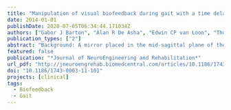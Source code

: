 ```yaml
---
title: "Manipulation of visual biofeedback during gait with a time delayed adaptive Virtual Mirror Box"
date: 2014-01-01
publishDate: 2020-07-05T06:34:44.171034Z
authors: ["Gabor J Barton", "Alan R De Asha", "Edwin CP van Loon", "Thomas Geijtenbeek", "Mark A Robinson"]
publication_types: ["2"]
abstract: "Background: A mirror placed in the mid-sagittal plane of the body has been used to reduce phantom limb pain and improve movement function in medical conditions characterised by asymmetrical movement control. The mirrored illusion of unimpaired limb movement during gait might enhance the effect, but a physical mirror is only capable of showing parallel movement of limbs in real time typically while sitting. We aimed to overcome the limitations of physical mirrors by developing and evaluating a Virtual Mirror Box which delays the mirrored image of limbs during gait to ensure temporal congruency with the impaired physical limb. Methods: An application was developed in the CAREN system’s D-Flow software which mirrors selected limbs recorded by real-time motion capture to the contralateral side. To achieve phase shifted movement of limbs during gait, the mirrored virtual limbs are also delayed by a continuously calculated amount derived from past gait events. In order to accommodate non-normal proportions and offsets of pathological gait, the movements are morphed so that the physical and virtual contact events match on the mirrored side. Our method was tested with a trans-femoral amputee walking on a treadmill using his artificial limb. Joint angles of the elbow and knee were compared between the intact and mirrored side using cross correlation, root mean squared difference and correlation coefficients. Results: The time delayed adaptive virtual mirror box produced a symmetrical looking gait of the avatar coupled with a reduction of the difference between the intact and virtual knee and elbow angles (10.86° and 5.34° reduced to 4.99° and 2.54° respectively). Dynamic morphing of the delay caused a non-significant change of toe-off events when compared to delaying by 50% of the previous gait cycle, as opposed to the initial contact events which showed a practically negligible but statistically significant increase (p textless 0.05). Conclusions: Adding an adaptive time delay to the Virtual Mirror Box has extended its use to treadmill gait, for the first time. Dynamic morphing resulted in a compromise between mirrored movement of the intact side and gait events of the virtual limbs matched with physical events of the impaired side. Asymmetrical but repeatable gait is expected to provide even more faithful mirroring."
featured: false
publication: "*Journal of NeuroEngineering and Rehabilitation*"
url_pdf: "http://jneuroengrehab.biomedcentral.com/articles/10.1186/1743-0003-11-101"
doi: "10.1186/1743-0003-11-101"
projects: [clinical]
tags:
  - Biofeedback
  - Gait
---
```

